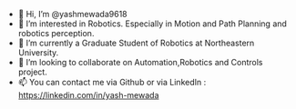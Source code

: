 - 👋 Hi, I’m @yashmewada9618
- 👀 I’m interested in Robotics. Especially in Motion and Path Planning and robotics perception.
- 🌱 I’m currently a Graduate Student of Robotics at Northeastern University.
- 💞️ I’m looking to collaborate on Automation,Robotics and Controls project.
- 📫 You can contact me via Github or via LinkedIn : https://linkedin.com/in/yash-mewada

<!---
yashmewada9618/yashmewada9618 is a ✨ special ✨ repository because its `README.md` (this file) appears on your GitHub profile.
You can click the Preview link to take a look at your changes.
--->
